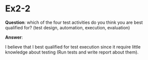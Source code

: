 # Ex2-2

**Question**: which of the four test activities do you think you are best qualified for? (test design, automation, execution, evaluation)

**Answer**:

I believe that I best qualified for test execution since it require little knowledge about testing (Run tests and write report about them).